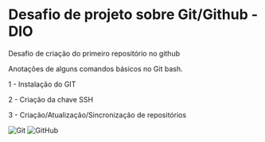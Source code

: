 # Desafio de projeto sobre Git/Github - DIO
Desafio de criação do primeiro repositório no github

Anotações de alguns comandos básicos no Git bash.

1 - Instalação do GIT

2 - Criação da chave SSH

3 - Criação/Atualização/Sincronização de repositórios

  ![Git](https://img.shields.io/badge/-Git-333333?style=flat&logo=git)
  ![GitHub](https://img.shields.io/badge/-GitHub-333333?style=flat&logo=github)
